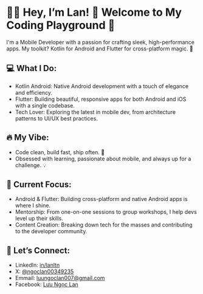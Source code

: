 # 👩‍💻 Hey, I’m Lan! 💜 Welcome to My Coding Playground 🚀
I'm a Mobile Developer with a passion for crafting sleek, high-performance apps. My toolkit? Kotlin for Android and Flutter for cross-platform magic. 🚀

## 💻 What I Do:
- Kotlin Android: Native Android development with a touch of elegance and efficiency.
- Flutter: Building beautiful, responsive apps for both Android and iOS with a single codebase.
- Tech Lover: Exploring the latest in mobile dev, from architecture patterns to UI/UX best practices.
  
## 🔥 My Vibe:
- Code clean, build fast, ship often. 💅
- Obsessed with learning, passionate about mobile, and always up for a challenge. 💡

## 🚀 Current Focus:
- Android & Flutter: Building cross-platform and native Android apps is where I shine.
- Mentorship: From one-on-one sessions to group workshops, I help devs level up their skills.
- Content Creation: Breaking down tech for the masses and contributing to the developer community.

## 💬 Let’s Connect:
- LinkedIn: [in/lanltn](https://www.linkedin.com/in/lanltn/)
- X: [@ngoclan00349235](https://x.com/ngoclan00349235)
- Emmail: [luungoclan007@gmail.com](luungoclan007@gmail.com)
- Facebook: [Lưu Ngọc Lan](https://www.facebook.com/lan.luungoc2209.94)
